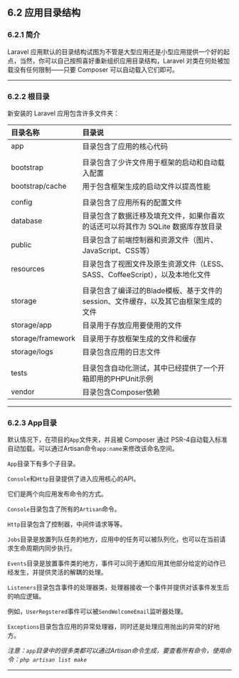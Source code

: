 ## 6.2 应用目录结构

### 6.2.1 简介

Laravel 应用默认的目录结构试图为不管是大型应用还是小型应用提供一个好的起点，当然，你可以自己按照喜好重新组织应用目录结构，Laravel 对类在何处被加载没有任何限制——只要 Composer 可以自动载入它们即可。

-----

### 6.2.2 根目录

新安装的 Laravel 应用包含许多文件夹：

|目录名称|目录说|
|:---|:---|
|app|目录包含了应用的核心代码|
|||
|bootstrap|目录包含了少许文件用于框架的启动和自动载入配置|
|bootstrap/cache|用于包含框架生成的启动文件以提高性能|
|||
|config|目录包含了应用所有的配置文件|
|database|目录包含了数据迁移及填充文件，如果你喜欢的话还可以将其作为 SQLite 数据库存放目录|
|public|目录包含了前端控制器和资源文件（图片、JavaScript、CSS等）|
|resources|目录包含了视图文件及原生资源文件（LESS、SASS、CoffeeScript），以及本地化文件|
|||
|storage|目录包含了编译过的Blade模板、基于文件的session、文件缓存，以及其它由框架生成的文件|
|storage/app|目录用于存放应用要使用的文件|
|storage/framework|目录用于存放框架生成的文件和缓存|
|storage/logs|目录包含应用的日志文件|
|||
|tests|目录包含自动化测试，其中已经提供了一个开箱即用的PHPUnit示例|
|vendor|目录包含Composer依赖|

-----

### 6.2.3 App目录

默认情况下，在项目的`App`文件夹，并且被 Composer 通过 PSR-4自动载入标准 自动加载。可以通过Artisan命令`app:name`来修改该命名空间。

`App`目录下有多个子目录。

`Console`和`Http`目录提供了进入应用核心的API。

它们是两个向应用发布命令的方式。

`Console`目录包含了所有的`Artisan`命令。 

`Http`目录包含了控制器，中间件请求等等。

`Jobs`目录是放置列队任务的地方，应用中的任务可以被队列化，也可以在当前请求生命周期内同步执行。

`Events`目录是放置事件类的地方，事件可以同于通知应用其他部分给定的动作已经发生，并提供灵活的解耦的处理。

`Listeners`目录包含事件的处理器类，处理器接收一个事件并提供对该事件发生后的响应逻辑。

例如，`UserRegstered`事件可以被`SendWelcomeEmail`监听器处理。

`Exceptions`目录包含应用的异常处理器，同时还是处理应用抛出的异常的好地方。

*注意：`app`目录中的很多类都可以通过Artisan命令生成，要查看所有命令，使用命令：`php artisan list make`*


-----